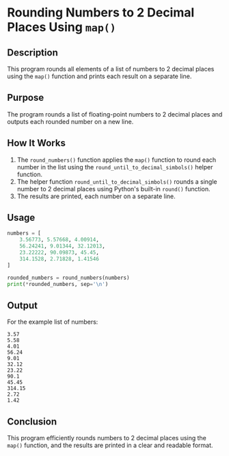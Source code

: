 # Rounding Numbers to 2 Decimal Places Using `map()`

## Description

This program rounds all elements of a list of numbers to 2 decimal places using the `map()` function and prints each result on a separate line.

## Purpose

The program rounds a list of floating-point numbers to 2 decimal places and outputs each rounded number on a new line.

## How It Works

1. The `round_numbers()` function applies the `map()` function to round each number in the list using the `round_until_to_decimal_simbols()` helper function.
2. The helper function `round_until_to_decimal_simbols()` rounds a single number to 2 decimal places using Python's built-in `round()` function.
3. The results are printed, each number on a separate line.

## Usage

```python
numbers = [
    3.56773, 5.57668, 4.00914,
    56.24241, 9.01344, 32.12013,
    23.22222, 90.09873, 45.45,
    314.1528, 2.71828, 1.41546
]

rounded_numbers = round_numbers(numbers)
print(*rounded_numbers, sep='\n')
```

## Output

For the example list of numbers:

```
3.57
5.58
4.01
56.24
9.01
32.12
23.22
90.1
45.45
314.15
2.72
1.42
```

## Conclusion

This program efficiently rounds numbers to 2 decimal places using the `map()` function, and the results are printed in a clear and readable format.

